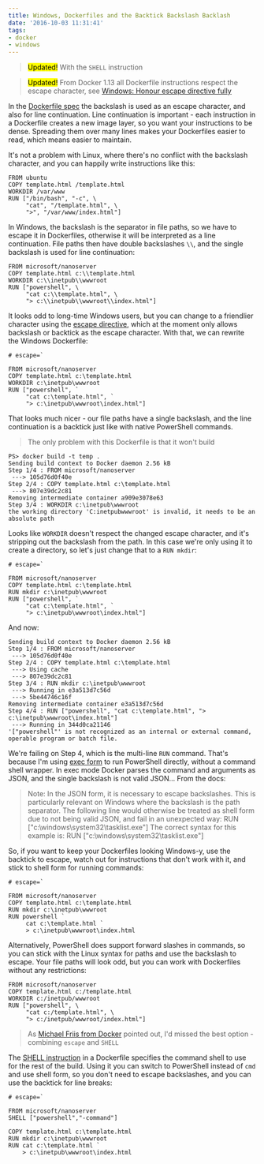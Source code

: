 ```yaml
---
title: Windows, Dockerfiles and the Backtick Backslash Backlash
date: '2016-10-03 11:31:41'
tags:
- docker
- windows
---
```


> <mark>Updated!</mark> With the `SHELL` instruction

> <mark>Updated!</mark> From Docker 1.13 all Dockerfile instructions respect the escape character, see [Windows: Honour escape directive fully](https://github.com/docker/docker/pull/27644#issuecomment-255572244)

In the [Dockerfile spec](https://docs.docker.com/engine/reference/builder/) the backslash is used as an escape character, and also for line continuation. Line continuation is important - each instruction in a Dockerfile creates a new image layer, so you want your instructions to be dense. Spreading them over many lines makes your Dockerfiles easier to read, which means easier to maintain.

It's not a problem with Linux, where there's no conflict with the backslash character, and you can happily write instructions like this:

    FROM ubuntu
    COPY template.html /template.html
    WORKDIR /var/www
    RUN ["/bin/bash", "-c", \
         "cat", "/template.html", \
         ">", "/var/www/index.html"]

In Windows, the backslash is the separator in file paths, so we have to escape it in Dockerfiles, otherwise it will be interpreted as a line continuation. File paths then have double backslashes `\\`, and the single backslash is used for line continuation:

    FROM microsoft/nanoserver
    COPY template.html c:\\template.html
    WORKDIR c:\\inetpub\\wwwroot
    RUN ["powershell", \
         "cat c:\\template.html", \
         "> c:\\inetpub\\wwwroot\\index.html"]

It looks odd to long-time Windows users, but you can change to a friendlier character using the [escape directive](https://docs.docker.com/engine/reference/builder/#escape), which at the moment only allows backslash or backtick as the escape character. With that, we can rewrite the Windows Dockerfile:

    # escape=`
    
    FROM microsoft/nanoserver
    COPY template.html c:\template.html
    WORKDIR c:\inetpub\wwwroot
    RUN ["powershell", `
         "cat c:\template.html", `
         "> c:\inetpub\wwwroot\index.html"]

That looks much nicer - our file paths have a single backslash, and the line continuation is a backtick just like with native PowerShell commands.

> The only problem with this Dockerfile is that it won't build

    PS> docker build -t temp .
    Sending build context to Docker daemon 2.56 kB
    Step 1/4 : FROM microsoft/nanoserver
     ---> 105d76d0f40e
    Step 2/4 : COPY template.html c:\template.html
     ---> 807e39dc2c81
    Removing intermediate container a909e3078e63
    Step 3/4 : WORKDIR c:\inetpub\wwwroot
    the working directory 'C:inetpubwwwroot' is invalid, it needs to be an absolute path

Looks like `WORKDIR` doesn't respect the changed escape character, and it's stripping out the backslash from the path. In this case we're only using it to create a directory, so let's just change that to a `RUN mkdir`:

    # escape=`
    
    FROM microsoft/nanoserver
    COPY template.html c:\template.html
    RUN mkdir c:\inetpub\wwwroot
    RUN ["powershell", `
         "cat c:\template.html", `
         "> c:\inetpub\wwwroot\index.html"]

And now:

    Sending build context to Docker daemon 2.56 kB
    Step 1/4 : FROM microsoft/nanoserver
     ---> 105d76d0f40e
    Step 2/4 : COPY template.html c:\template.html
     ---> Using cache
     ---> 807e39dc2c81
    Step 3/4 : RUN mkdir c:\inetpub\wwwroot
     ---> Running in e3a513d7c56d
     ---> 5be44746c16f
    Removing intermediate container e3a513d7c56d
    Step 4/4 : RUN ["powershell", "cat c:\template.html", "> c:\inetpub\wwwroot\index.html"]
     ---> Running in 344d0ca21146
    '["powershell"' is not recognized as an internal or external command,
    operable program or batch file.

We're failing on Step 4, which is the multi-line `RUN` command. That's because I'm using [exec form](https://docs.docker.com/engine/reference/builder/#/run) to run PowerShell directly, without a command shell wrapper. In exec mode Docker parses the command and arguments as JSON, and the single backslash is not valid JSON... From the docs:

> Note: In the JSON form, it is necessary to escape backslashes. This is particularly relevant on Windows where the backslash is the path separator. The following line would otherwise be treated as shell form due to not being valid JSON, and fail in an unexpected way: RUN ["c:\windows\system32\tasklist.exe"] The correct syntax for this example is: RUN ["c:\windows\system32\tasklist.exe"]

So, if you want to keep your Dockerfiles looking Windows-y, use the backtick to escape, watch out for instructions that don't work with it, and stick to shell form for running commands:

    # escape=`
    
    FROM microsoft/nanoserver
    COPY template.html c:\template.html
    RUN mkdir c:\inetpub\wwwroot
    RUN powershell `
         cat c:\template.html `
         > c:\inetpub\wwwroot\index.html

Alternatively, PowerShell does support forward slashes in commands, so you can stick with the Linux syntax for paths and use the backslash to escape. Your file paths will look odd, but you can work with Dockerfiles without any restrictions:

    FROM microsoft/nanoserver
    COPY template.html c:/template.html
    WORKDIR c:/inetpub/wwwroot
    RUN ["powershell", \
         "cat c:/template.html", \
         "> c:/inetpub/wwwroot/index.html"]

> As [Michael Friis from Docker](https://twitter.com/friism?lang=en-gb) pointed out, I'd missed the best option - combining `escape` and `SHELL`

The [SHELL instruction](https://docs.docker.com/engine/reference/builder/#/shell) in a Dockerfile specifies the command shell to use for the rest of the build. Using it you can switch to PowerShell instead of `cmd` and use shell form, so you don't need to escape backslashes, and you can use the backtick for line breaks:

    # escape=`
    
    FROM microsoft/nanoserver
    SHELL ["powershell","-command"]
    
    COPY template.html c:\template.html
    RUN mkdir c:\inetpub\wwwroot
    RUN cat c:\template.html `
        > c:\inetpub\wwwroot\index.html

<!--kg-card-end: markdown-->